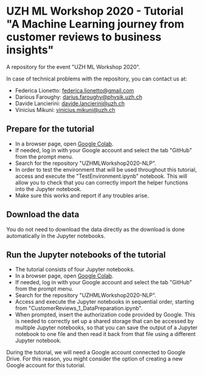 # UZH ML Workshop 2020 - Tutorial "A Machine Learning journey from customer reviews to business insights"
A repository for the event "UZH ML Workshop 2020".

In case of technical problems with the repository, you can contact us at:
 - Federica Lionetto: federica.lionetto@gmail.com
 - Darious Faroughy: darius.faroughy@physik.uzh.ch
 - Davide Lancierini: davide.lancierini@uzh.ch
 - Vinicius Mikuni: vinicius.mikuni@uzh.ch
 
## Prepare for the tutorial

 - In a browser page, open [Google Colab](https://colab.research.google.com/).
 - If needed, log in with your Google account and select the tab "GitHub" from the prompt menu. 
 - Search for the repository "UZHMLWorkshop2020-NLP".
 - In order to test the environment that will be used throughout this tutorial, access and execute the "TestEnvironment.ipynb" notebook.
   This will allow you to check that you can correctly import the helper functions into the Jupyter notebook.
 - Make sure this works and report if any troubles arise.

## Download the data

You do not need to download the data directly as the download is done automatically in the Jupyter notebooks.

## Run the Jupyter notebooks of the tutorial

- The tutorial consists of four Jupyter notebooks.
- In a browser page, open [Google Colab](https://colab.research.google.com/).
- If needed, log in with your Google account and select the tab "GitHub" from the prompt menu. 
- Search for the repository "UZHMLWorkshop2020-NLP".
- Access and execute the Jupyter notebooks in sequential order, starting from "CustomerReviews_1_DataPreparation.ipynb". 
- When prompted, insert the authorization code provided by Google. This is needed to correctly set up a shared storage that can be accessed by multiple Jupyter notebooks, so that you can save the output of a Jupyter notebook to one file and then read it back from that file using a different Jupyter notebook.

During the tutorial, we will need a Google account connected to Google Drive. For this reason, you might consider the option of creating a new Google account for this tutorial.
